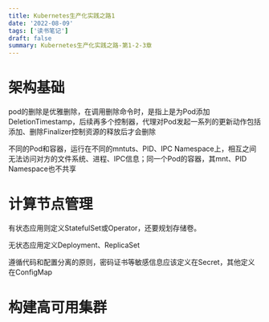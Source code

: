 ```yaml
---
title: Kubernetes生产化实践之路1
date: '2022-08-09'
tags: ['读书笔记']
draft: false
summary: Kubernetes生产化实践之路-第1-2-3章
---
```


# 架构基础

pod的删除是优雅删除，在调用删除命令时，是指上是为Pod添加DeletionTimestamp，后续再多个控制器，代理对Pod发起一系列的更新动作包括添加、删除Finalizer控制资源的释放后才会删除

不同的Pod和容器，运行在不同的mntuts、PID、IPC Namespace上，相互之间无法访问对方的文件系统、进程、IPC信息；同一个Pod的容器，其mnt、PID Namespace也不共享

# 计算节点管理

有状态应用则定义StatefulSet或Operator，还要规划存储卷。

无状态应用定义Deployment、ReplicaSet

遵循代码和配置分离的原则，密码证书等敏感信息应该定义在Secret，其他定义在ConfigMap


# 构建高可用集群